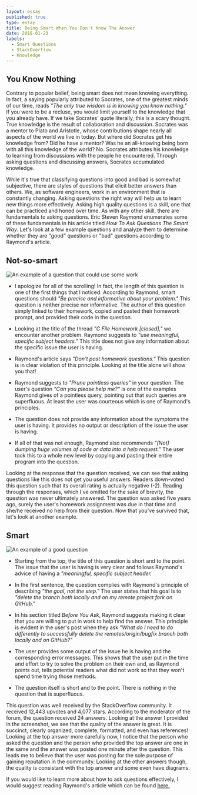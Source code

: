 ```yaml
---
layout: essay
published: true
type: essay
title: Being Smart When You Don't Know The Answer
date: 2018-01-23
labels:
  - Smart Questions
  - StackOverflow
  - Knowledge
---
```


## You Know Nothing

Contrary to popular belief, being smart does not mean knowing everything. In fact, a saying popularly attributed to Socrates, one of the greatest minds of our time, reads *"The only true wisdom is in knowing you know nothing."* If you were to be a recluse, you would limit yourself to the knowledge that you already have. If we take Socrates' quote literally, this is a scary thought. True knowledge is the result of collaboration and discussion. Socrates was a mentor to Plato and Aristotle, whose contributions shape nearly all aspects of the world we live in today. But where did Socrates get his knowledge from? Did he have a mentor? Was he an all-knowing being born with all this knowledge of the world? No. Socrates attributes his knowledge to learning from discussions with the people he encountered. Through asking questions and discussing answers, Socrates accumulated knowledge.

While it's true that classifying questions into good and bad is somewhat subjective, there are styles of questions that elicit better answers than others. We, as software engineers, work in an environment that is constantly changing. Asking questions the right way will help us to learn new things more effectively. Asking high quality questions is a skill, one that can be practiced and honed over time. As with any other skill, there are fundamentals to asking questions. Eric Steven Raymond enumerates some of these fundamentals in his article titled *How To Ask Questions The Smart Way*. Let's look at a few example questions and analyze them to determine whether they are "good" questions or "bad" questions according to Raymond's article.

## Not-so-smart

<img class="ui fluid centered rounded image" src="/images/not-so-smart_question.png" alt="An example of a question that could use some work">

* I apologize for all of the scrolling! In fact, the length of this question is one of the first things that I noticed. According to Raymond, smart questions should *"Be precise and informative about your problem."* This question is neither precise nor informative. The author of this question simply linked to their homework, copied and pasted their homework prompt, and provided their code in the question.

* Looking at the title of the thread *"C File Homework [closed],"* we encounter another problem. Raymond suggests to *"use meaningful, specific subject headers."* This title does not give any information about the specific issue the user is having.

* Raymond's article says *"Don't post homework questions."* This question is in clear violation of this principle. Looking at the title alone will show you that!

* Raymond suggests to *"Prune pointless queries"* in your question. The user's question *"Can you please help me?"* is one of the examples Raymond gives of a pointless query, pointing out that such queries are superfluous. At least the user was courteous which is one of Raymond's principles.

* The question does not provide any information about the symptoms the user is having. It provides no output or description of the issue the user is having.

* If all of that was not enough, Raymond also recommends *"[Not] dumping huge volumes of code or data into a help request."* The user took this to a whole new level by copying and pasting their entire program into the question.

Looking at the response that the question received, we can see that asking questions like this does not get you useful answers. Readers down-voted this question such that its overall rating is actually negative (-2). Reading through the responses, which I've omitted for the sake of brevity, the question was never ultimately answered. The question was asked five years ago, surely the user's homework assignment was due in that time and she/he received no help from their question. Now that you've survived that, let's look at another example.

## Smart

<img class="ui centered rounded image" src="/images/smart_question.png" alt="An example of a good question">

* Starting from the top, the title of this question is short and to the point. The issue that the user is having is very clear and follows Raymond's advice of having a *"meaningful, specific subject header.*

* In the first sentence, the question complies with Raymond's principle of describing *"the goal, not the step."* The user states that his goal is to *"delete the branch both locally and on my remote project fork on GitHub."*

* In his section titled *Before You Ask*, Raymond suggests making it clear that you are willing to put in work to help find the answer. This principle is evident in the user's post when they ask *"What do I need to do differently to successfully delete the remotes/origin/bugfix branch both locally and on GitHub?"*

* The user provides some output of the issue he is having and the corresponding error messages. This shows that the user put in the time and effort to try to solve the problem on their own and, as Raymond points out, tells potential readers what did not work so that they won't spend time trying those methods.

* The question itself is short and to the point. There is nothing in the question that is superfluous.

This question was well received by the StackOverflow community. It received 12,443 upvotes and 4,077 stars. According to the moderator of the forum, the question received 24 answers. Looking at the answer I provided in the screenshot, we see that the quality of the answer is great. It is succinct, clearly organized, complete, formatted, and even has references! Looking at the top answer more carefully now, I notice that the person who asked the question and the person who provided the top answer are one in the same and the answer was posted one minute after the question. This leads me to believe that the user was posting for the sole purpose of gaining reputation in the community. Looking at the other answers though, the quality is consistant with the top answer and some even have diagrams.

If you would like to learn more about how to ask questions effectively, I would suggest reading Raymond's article which can be found [here.](http://www.catb.org/esr/faqs/smart-questions.html)
